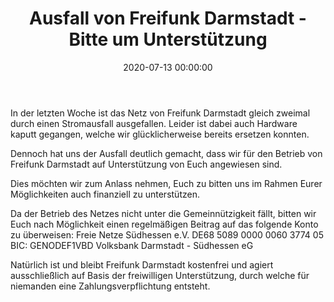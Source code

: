 ﻿---
layout: post
title: "Ausfall von Freifunk Darmstadt - Bitte um Unterstützung"
date: 2020-07-13 00:00:00
categories: community
---
In der letzten Woche ist das Netz von Freifunk Darmstadt gleich zweimal durch einen Stromausfall ausgefallen.
Leider ist dabei auch Hardware kaputt gegangen, welche wir glücklicherweise bereits ersetzen konnten.

Dennoch hat uns der Ausfall deutlich gemacht, dass wir für den Betrieb von Freifunk Darmstadt auf Unterstützung von Euch angewiesen sind.

<!--*-->

Dies möchten wir zum Anlass nehmen, Euch zu bitten uns im Rahmen Eurer Möglichkeiten auch finanziell zu unterstützen.

Da der Betrieb des Netzes nicht unter die Gemeinnützigkeit fällt, bitten wir Euch nach Möglichkeit einen regelmäßigen Beitrag auf das folgende Konto zu überweisen:
Freie Netze Südhessen e.V.
DE68 5089 0000 0060 3774 05
BIC: GENODEF1VBD
Volksbank Darmstadt - Südhessen eG 

Natürlich ist und bleibt Freifunk Darmstadt kostenfrei und agiert ausschließlich auf Basis der freiwilligen Unterstützung, durch welche für niemanden eine Zahlungsverpflichtung entsteht.
